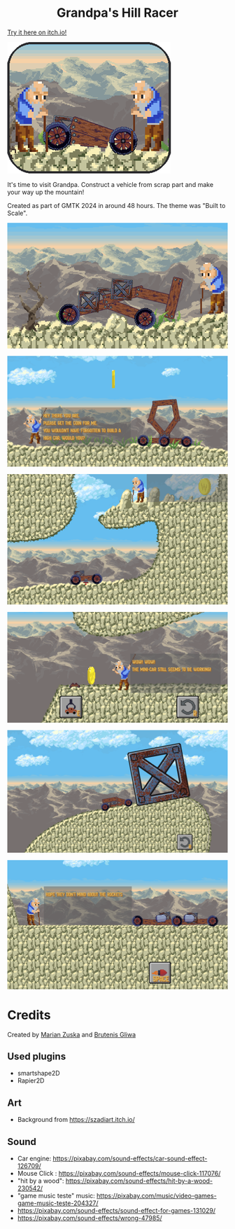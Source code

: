 <h1 align=center>Grandpa's Hill Racer</h1>

[Try it here on itch.io!](https://liquidfun.itch.io/grandpas-hill-racer)

![](./screenshots/Banner.png)

It's time to visit Grandpa. Construct a vehicle from scrap part and make your way up the mountain!

Created as part of GMTK 2024 in around 48 hours. The theme was "Built to Scale".

![](./screenshots/Screenshot_2024-08-19_215011.png)

![](./screenshots/Screenshot_2024-08-19_215422.png)

![](./screenshots/Screenshot_2024-08-19_215555.png)

![](./screenshots/Screenshot_2024-08-19_220126.png)

![](./screenshots/Screenshot_2024-08-19_215747.png)

![](./screenshots/Screenshot_2024-08-19_220321.png)

# Credits 

Created by [Marian Zuska](https://github.com/MarianZuska) and [Brutenis Gliwa](https://github.com/LiquidFun)

## Used plugins

- smartshape2D
- Rapier2D

## Art

- Background from https://szadiart.itch.io/


## Sound

- Car engine: https://pixabay.com/sound-effects/car-sound-effect-126709/
- Mouse Click : https://pixabay.com/sound-effects/mouse-click-117076/
- "hit by a wood": https://pixabay.com/sound-effects/hit-by-a-wood-230542/
- "game music teste" music: https://pixabay.com/music/video-games-game-music-teste-204327/
- https://pixabay.com/sound-effects/sound-effect-for-games-131029/
- https://pixabay.com/sound-effects/wrong-47985/
